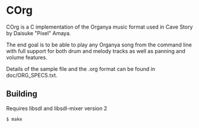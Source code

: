 COrg
====

COrg is a C implementation of the Organya music format used in Cave
Story by Daisuke "Pixel" Amaya.

The end goal is to be able to play any Organya song from the command
line with full support for both drum and melody tracks as well as
panning and volume features.

Details of the sample file and the .org format can be found in
doc/ORG_SPECS.txt.

Building
--------

Requires libsdl and libsdl-mixer version 2

    $ make
